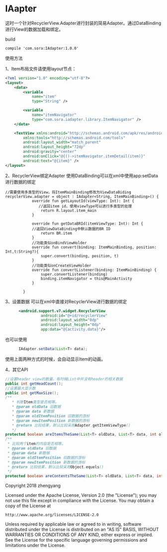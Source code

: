 # IAapter

这时一个针对RecyclerView.Adapter进行封装的简易Adapter。通过DataBinding进行View的数据加载和绑定。

build

    compile 'com.sora:IAdapter:1.0.0'

使用方法

1、Item布局文件请使用layout节点：
```xml
<?xml version="1.0" encoding="utf-8"?>
<layout>
    <data>
        <variable
            name="item"
            type="String" />

        <variable
            name="itemNavigator"
            type="com.sora.iadapter.library.ItemNavigator" />
    </data>

    <TextView xmlns:android="http://schemas.android.com/apk/res/android"
        xmlns:tools="http://schemas.android.com/tools"
        android:layout_width="match_parent"
        android:layout_height="72dp"
        android:gravity="center"
        android:onClick="@{()->itemNavigator.itemDetail(item)}"
        android:text="@{item}" />
</layout>
```
2、RecyclerView绑定Adapter
使用DataBinding可以在xml中使用app:setData进行数据的绑定
```
//需要使用多类型的View，将ItemMainBinding修改为ViewDataBiding
recyclerView.adapter = object : IAdapter<String, ItemMainBinding>() {
            override fun getLayoutId(viewType: Int): Int {
			   //返回item id，使用viewType可以进行多类型的处理
                return R.layout.item_main
            }

            override fun getDataBRId(itemViewType: Int): Int {
			//返回ViewDataBinding中默认数据的BR ID
                return BR.item
            }
			//功能类似onBindViewHolder
            override fun convert(binding: ItemMainBinding, position: Int,t:String?){
                super.convert(binding, position, t)
            }
			//功能类似onCreateViewHolder
            override fun convertListener(binding: ItemMainBinding) {
                super.convertListener(binding)
                binding.itemNavigator = this@MainActivity
            }

        }
```
3、设置数据
可以在xml中直接对RecyclerView进行数据的绑定
```xml
      <android.support.v7.widget.RecyclerView
                android:id="@+id/recyclerView"
                android:layout_width="0dp"
                android:layout_height="0dp"
                app:data="@{activity.data}"/>
```
也可以使用
```Java
      IAdapter.setData(List<T> data);
```
使用上面两种方式的时候，会自动显示Item的动画。

4、其它API
```Java
//设置header view的数量。有时候List中并没有header的相关数据
public int getHeadCount();
//设置最大显示数
public int getMaxSize();
/**
   * 判断Item类型是否相等。
   * @param oldData 旧数据
   * @param data 新数据
   * @param oldItemPosition 旧数据的游标
   * @param newItemPosition 新数据的游标
   * @return 比较结果，默认比较采用Adapter.getItemViewType()
   */
protected boolean areItemsTheSame(List<T> oldData, List<T> data, int oldItemPosition, int newItemPosition);
/**
 * 比较两个item的内容是否相等。
 * @param oldData 旧数据
 * @param data 新数据
 * @param oldItemPosition 旧数据的游标
 * @param newItemPosition 新数据的游标
 * @return 比较结果，默认比较采用Object.equels()
 */
protected boolean areContentsTheSame(List<T> oldData, List<T> data, int oldItemPosition, int newItemPosition)；
```

Copyright 2018 zhengyang

Licensed under the Apache License, Version 2.0 (the "License");
you may not use this file except in compliance with the License.
You may obtain a copy of the License at

    http://www.apache.org/licenses/LICENSE-2.0

Unless required by applicable law or agreed to in writing, software
distributed under the License is distributed on an "AS IS" BASIS,
WITHOUT WARRANTIES OR CONDITIONS OF ANY KIND, either express or implied.
See the License for the specific language governing permissions and
limitations under the License.

